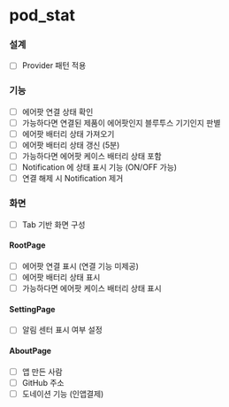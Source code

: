 # pod_stat

### 설계
- [ ] Provider 패턴 적용

### 기능
- [ ] 에어팟 연결 상태 확인
- [ ] 가능하다면 연결된 제품이 에어팟인지 블루투스 기기인지 판별
- [ ] 에어팟 배터리 상태 가져오기
- [ ] 에어팟 배터리 상태 갱신 (5분)
- [ ] 가능하다면 에어팟 케이스 배터리 상태 포함
- [ ] Notification 에 상태 표시 기능 (ON/OFF 가능)
- [ ] 연결 해제 시 Notification 제거

### 화면
- [ ] Tab 기반 화면 구성
#### RootPage
- [ ] 에어팟 연결 표시 (연결 기능 미제공)
- [ ] 에어팟 배터리 상태 표시 
- [ ] 가능하다면 에어팟 케이스 배터리 상태 표시
#### SettingPage
- [ ] 알림 센터 표시 여부 설정
#### AboutPage
- [ ] 앱 만든 사람
- [ ] GitHub 주소
- [ ] 도네이션 기능 (인앱결제)
